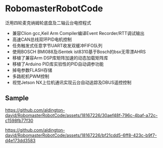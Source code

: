 # RobomasterRobotCode
泛用四轮麦克纳姆轮底盘及二轴云台电控程式
* 兼容Clion gcc,Keil Arm Compiler编译Event Recorder/RTT调试输出
* 高速CAN总线双环PID电机控制
* 任务触发式任意字节UART收发双缓冲FIFO队列
* 使用BOSCH BMI088及iSentek ist8310基于Bosch的bsx无零漂AHRS
* 移植了兼容Arm DSP库矩阵加速的动态加载矩阵库
* 移植了Arduino PID库实验性的PID自动调参功能
* 掉电参数FLASH存储
* 多路舵机PWM控制
* 视觉Jetson NX上位机通讯实现云台自动追踪及DBUS遥控控制

## Sample
https://github.com/aldington-david/RobomasterRobotCode/assets/18167226/30aef48f-796c-4baf-a72c-c1598fb77f30

https://github.com/aldington-david/RobomasterRobotCode/assets/18167226/bf21cdd5-6ff8-423c-b9f7-d4e173dd3583


